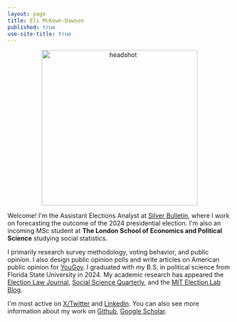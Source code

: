```yaml
---
layout: page
title: Eli McKown-Dawson
published: true
use-site-title: true
---
```


<p align="center">
<img src="/img/Headshot.jpg" alt="headshot" width="350"/>
</p>

Welcome! I'm the Assistant Elections Analyst at [Silver Bulletin](https://www.natesilver.net/), where I work on forecasting the outcome of the 2024 presidential election. I'm also an incoming MSc student at **The London School of Economics and Political Science** studying social statistics. 

I primarily research survey methodology, voting behavior, and public opinion. I also design public opinion polls and write articles on American public opinion for [YouGov](https://today.yougov.com/people/eli.mckown-dawson). I graduated with my B.S. in political science from Florida State University in 2024. My academic research has appeared the [Election Law Journal](https://www.liebertpub.com/doi/abs/10.1089/elj.2022.0064), [Social Science Quarterly]( https://doi.org/10.1111/ssqu.13366), and the [MIT Election Lab Blog](https://electionlab.mit.edu/author/678). 

I'm most active on [X/Twitter](https://twitter.com/emckowndawson) and [Linkedin](https://www.linkedin.com/in/eli-mckown-dawson). You can also see more information about my work on [Github](https://github.com/eli-mckown-dawson), [Google Scholar](https://scholar.google.com/citations?user=-stdPpQAAAAJ&hl=en).
